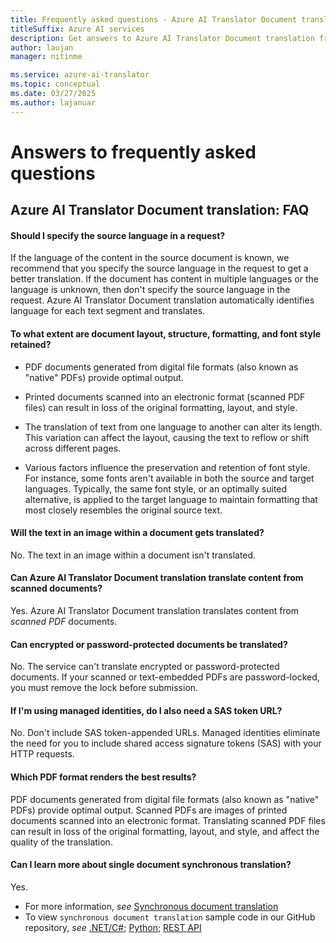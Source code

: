 ```yaml
---
title: Frequently asked questions - Azure AI Translator Document translation
titleSuffix: Azure AI services
description: Get answers to Azure AI Translator Document translation frequently asked questions.
author: laujan
manager: nitinme

ms.service: azure-ai-translator
ms.topic: conceptual
ms.date: 03/27/2025
ms.author: lajanuar
---
```


<!-- markdownlint-disable MD001 -->

# Answers to frequently asked questions

## Azure AI Translator Document translation: FAQ

#### Should I specify the source language in a request?

If the language of the content in the source document is known, we recommend that you specify the source language in the request to get a better translation. If the document has content in multiple languages or the language is unknown, then don't specify the source language in the request. Azure AI Translator Document translation automatically identifies language for each text segment and translates.

#### To what extent are document layout, structure, formatting, and font style retained?

* PDF documents generated from digital file formats (also known as "native" PDFs) provide optimal output.

* Printed documents scanned into an electronic format (scanned PDF files) can result in loss of the original formatting, layout, and style.

* The translation of text from one language to another can alter its length. This variation can affect the layout, causing the text to reflow or shift across different pages.

* Various factors influence the preservation and retention of font style. For instance, some fonts aren't available in both the source and target languages. Typically, the same font style, or an optimally suited alternative, is applied to the target language to maintain formatting that most closely resembles the original source text.

#### Will the text in an image within a document gets translated?

No. The text in an image within a document isn't translated.

#### Can Azure AI Translator Document translation translate content from scanned documents?

Yes. Azure AI Translator Document translation translates content from _scanned PDF_ documents.

#### Can encrypted or password-protected documents be translated?

No. The service can't translate encrypted or password-protected documents. If your scanned or text-embedded PDFs are password-locked, you must remove the lock before submission.

#### If I'm using managed identities, do I also need a SAS token URL?

No. Don't include SAS token-appended URLs. Managed identities eliminate the need for you to include shared access signature tokens (SAS) with your HTTP requests.

#### Which PDF format renders the best results?

PDF documents generated from digital file formats (also known as "native" PDFs) provide optimal output. Scanned PDFs are images of printed documents scanned into an electronic format. Translating scanned PDF files can result in loss of the original formatting, layout, and style, and affect the quality of the translation.

#### Can I learn more about single document synchronous translation?

Yes.

* For more information, *see* [Synchronous document translation](overview.md#synchronous-translation)
* To view `synchronous document translation` sample code in our GitHub repository, *see* [.NET/C#](https://github.com/Azure/azure-sdk-for-net/blob/main/sdk/translation/Azure.AI.Translation.Document/samples/Sample5_SynchronousTranslation.md); [Python](https://github.com/Azure/azure-sdk-for-python/blob/azure-ai-translation-document_1.0.0/sdk/translation/azure-ai-translation-document/samples/sample_single_document_translation.py); [REST API](quickstarts/rest-api.md#synchronously-translate-a-single-document-post)
